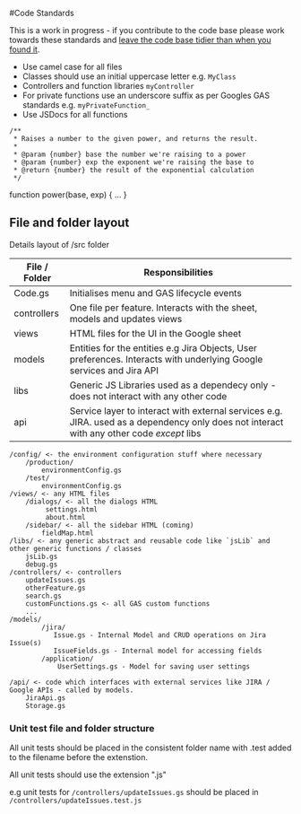 
#Code Standards

This is a work in progress - if you contribute to the code base please work towards these standards and [leave the code base tidier than when you found it](https://deviq.com/boy-scout-rule/). 
- Use camel case for all files
- Classes should use an initial uppercase letter e.g. `MyClass`
- Controllers and function libraries `myController`
- For private functions use an underscore suffix as per Googles GAS standards e.g. `myPrivateFunction_`
- Use JSDocs for all functions
```
/**
 * Raises a number to the given power, and returns the result.
 *
 * @param {number} base the number we're raising to a power
 * @param {number} exp the exponent we're raising the base to
 * @return {number} the result of the exponential calculation
 */
 ```
function power(base, exp) { ... }
## File and folder layout
Details layout of /src folder

|File / Folder | Responsibilities |
|------------|-----------|
|Code.gs | Initialises menu and GAS lifecycle events|
|controllers | One file per feature. Interacts with the sheet, models and updates views |
|views | HTML files for the UI in the Google sheet |
|models | Entities for the entities e.g Jira Objects, User preferences. Interacts with underlying Google services and Jira API |
|libs | Generic JS Libraries used as a dependecy only - does not interact with any other code |
|api | Service layer to interact with external services e.g. JIRA. used as a dependency only does not interact with any other code *except* libs |


```
/config/ <- the environment configuration stuff where necessary
    /production/
        environmentConfig.gs
    /test/
        environmentConfig.gs
/views/ <- any HTML files
    /dialogs/ <- all the dialogs HTML
         settings.html
         about.html
    /sidebar/ <- all the sidebar HTML (coming)
        fieldMap.html
/libs/ <- any generic abstract and reusable code like `jsLib` and other generic functions / classes
    jsLib.gs
    debug.gs
/controllers/ <- controllers 
    updateIssues.gs 
    otherFeature.gs
    search.gs
    customFunctions.gs <- all GAS custom functions
    ...
/models/
        /jira/ 
           Issue.gs - Internal Model and CRUD operations on Jira Issue(s)
           IssueFields.gs - Internal model for accessing fields 
        /application/
            UserSettings.gs - Model for saving user settings
   
/api/ <- code which interfaces with external services like JIRA / Google APIs - called by models.
    JiraApi.gs
    Storage.gs
```

### Unit test file and folder structure
All unit tests should be placed in the consistent folder name with .test added to the filename before the extenstion.

All unit tests should use the extension ".js"

e.g unit tests for `/controllers/updateIssues.gs` should be placed in 
`/controllers/updateIssues.test.js`